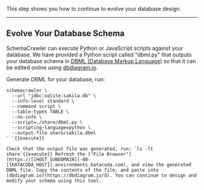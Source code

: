This step shows you how to continue to evolve your database design.

-----

## Evolve Your Database Schema

SchemaCrawler can execute Python or JavaScript scripts against your database. We have provided a Python script called "dbml.py" that outputs your database schema in [DBML (Database Markup Language)](https://www.dbml.org/home/) so that it can be edited online using [dbdiagram.io](https://dbdiagram.io/d).

Generate DBML for your database, run:

```
schemacrawler \
  --url "jdbc:sqlite:sakila.db" \
  --info-level standard \
  --command script \
  --table-types TABLE \
  --no-info \
  --script=./share/dbml.py \
  --scripting-language=python \
  --output-file share/sakila.dbml
```{{execute}}

Check that the output file was generated, run: `ls -lt share`{{execute}} Refresh the ["File Browser"](https://[[HOST_SUBDOMAIN]]-80-[[KATACODA_HOST]].environments.katacoda.com), and view the generated DBML file. Copy the contents of the file, and paste into [dbdiagram.io](https://dbdiagram.io/d). You can continue to design and modify your schema using this tool. 
